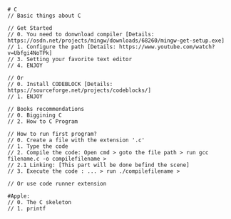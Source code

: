     # C
    // Basic things about C

    // Get Started
    // 0. You need to donwnload compiler [Details: https://osdn.net/projects/mingw/downloads/68260/mingw-get-setup.exe]
    // 1. Configure the path [Details: https://www.youtube.com/watch?v=Ubfgi4NoTPk]
    // 3. Setting your favorite text editor
    // 4. ENJOY

    // Or
    // 0. Install CODEBLOCK [Details: https://sourceforge.net/projects/codeblocks/]
    // 1. ENJOY

    // Books recommendations
    // 0. Biggining C
    // 2. How to C Program

    // How to run first program?
    // 0. Create a file with the extension '.c'
    // 1. Type the code
    // 2. Compile the code: Open cmd > goto the file path > run gcc filename.c -o compilefilename >
    // 2.1 Linking: [This part will be done befind the scene]
    // 3. Execute the code : ... > run ./compilefilename >

    // Or use code runner extension

    #Apple:
    // 0. The C skeleton
    // 1. printf